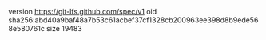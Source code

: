 version https://git-lfs.github.com/spec/v1
oid sha256:abd40a9baf48a7b53c61acbef37cf1328cb200963ee398d8b9ede568e580761c
size 19483
